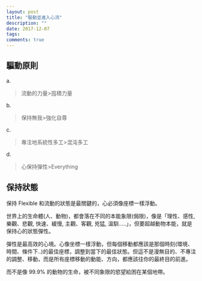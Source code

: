 ```yaml
---
layout: post
title: "驅動並進入心流"
description: ""
date: 2017-12-07
tags: 
comments: true
---
```

## 驅動原則
a.
> 流動的力量>囤積力量

b.

> 保持無我>強化自尊

c.

> 專注地系統性多工>混沌多工

d.

> 心保持彈性>Everything

## 保持狀態
保持 Flexible 和流動的狀態是最關鍵的，心必須像座標一樣浮動。

世界上的生命體(人、動物)，都會落在不同的本能象限(侷限)，像是「理性、感性, 樂觀、悲觀, 快速、緩慢, 主觀、客觀, 兇猛, 溫馴.....」，但要超越動物本能，就是保持心的狀態彈性。

彈性是最高效的心境。心像坐標一樣浮動，但每個移動都應該是那個時刻(環境、時間、條件下..)的最佳座標，調整到當下的最佳狀態。但這不是漫無目的、不專注的調整、移動，而是所有座標移動的動能、方向，都應該往你的最終目的前進。

而不是像 99.9% 的動物的生命，被不同象限的慾望給困在某個地帶。
